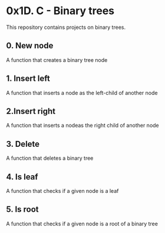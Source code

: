 # 0x1D. C - Binary trees
This repository contains projects on binary trees.
## 0. New node
A function that creates a binary tree node
## 1. Insert left
A function that inserts a node as the left-child of another node
## 2.Insert right
A function that inserts a nodeas the right child of another node
## 3. Delete
A function that deletes a binary tree
## 4. Is leaf
A function that checks if a given node is a leaf
## 5. Is root
A function that checks if a given node is a root of a binary tree

